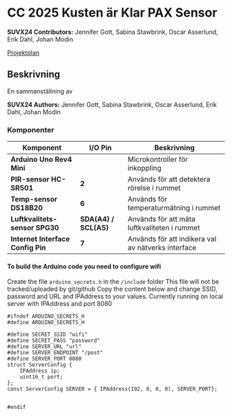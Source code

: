# CC 2025 Kusten är Klar PAX Sensor

**SUVX24 Contributors:** Jennifer Gott, Sabina Stawbrink, Oscar Asserlund, Erik Dahl, Johan Modin

[Projektplan](https://github.com/Kusten-ar-klar-Chas-Challenge-2025/pax/blob/main/PROJEKTPLAN.md)  

## Beskrivning

En sammanställning av

**SUVX24 Authors:** Jennifer Gott, Sabina Stawbrink, Oscar Asserlund, Erik Dahl, Johan Modin

### Komponenter

|**Komponent**|**I/O Pin**|**Beskrivning**|
|---------------|---------------|-----------|
| **Arduino Uno Rev4 Mini** || Microkontroller för inkoppling |
| **PIR-sensor HC-SR501** |**2**| Används för att detektera rörelse i rummet |
| **Temp-sensor DS18B20** | **6** | Används för temperaturmätning i rummet |
| **Luftkvalitets-sensor SPG30**  | **SDA(A4) / SCL(A5)** | Används för att  mäta luftkvaliteten i rummet |
| **Internet Interface Config Pin** | **7** | Används för att indikera val av nätverks interface |

#### To build the Arduino code you need to configure wifi

Create the file `arduino_secrets.h` in the `/include` folder
This file will not be tracked/uploaded by git/github
Copy the content below and change SSID, password and URL and IPAddress to your values.
Currently running on local server with IPAddress and port 8080

```
#ifndef ARDUINO_SECRETS_H
#define ARDUINO_SECRETS_H

#define SECRET_SSID "wifi"
#define SECRET_PASS "password"
#define SERVER_URL "url"
#define SERVER_ENDPOINT "/post"
#define SERVER_PORT 8080
struct ServerConfig {
    IPAddress ip;
    uint16_t port;
};
const ServerConfig SERVER = { IPAddress(192, 0, 0, 0), SERVER_PORT};


#endif
```
